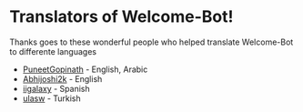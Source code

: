 # Translators of Welcome-Bot!

Thanks goes to these wonderful people who helped translate Welcome-Bot to differente languages

- [PuneetGopinath](https://crowdin.com/profile/PuneetGopinath) - English, Arabic
- [Abhijoshi2k](https://github.com/abhijoshi2k) - English
- [iigalaxy](https://crowdin.com/profile/iigalaxy) - Spanish
- [ulasw](https://crowdin.com/profile/ulasw) - Turkish
